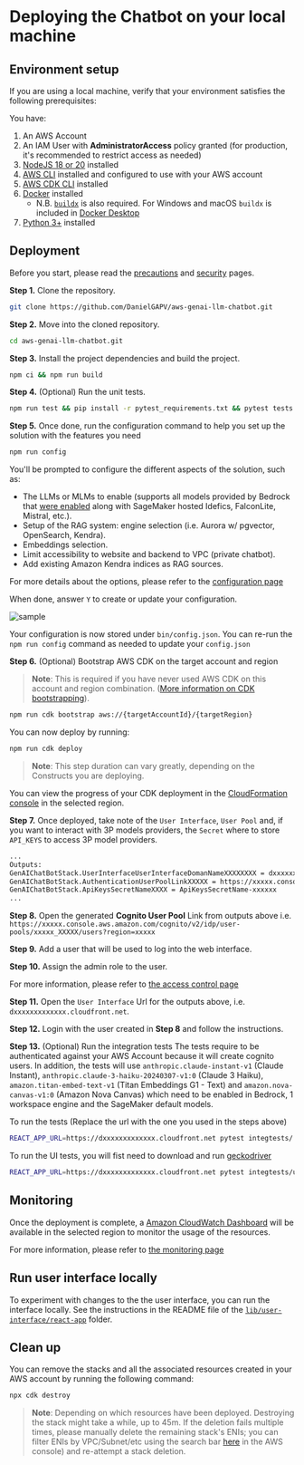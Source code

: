 # Deploying the Chatbot on your local machine

## Environment setup
If you are using a local machine, verify that your environment satisfies the following prerequisites:

You have:

1. An AWS Account
2. An IAM User with **AdministratorAccess** policy granted (for production, it's recommended to restrict access as needed)
3. [NodeJS 18 or 20](https://nodejs.org/en/download/) installed
4. [AWS CLI](https://aws.amazon.com/cli/) installed and configured to use with your AWS account
5. [AWS CDK CLI](https://docs.aws.amazon.com/cdk/latest/guide/getting_started.html) installed
6. [Docker](https://docs.docker.com/get-docker/) installed
    - N.B. [`buildx`](https://github.com/docker/buildx) is also required. For Windows and macOS `buildx` is included in [Docker Desktop](https://docs.docker.com/desktop/)
7. [Python 3+](https://www.python.org/downloads/) installed

## Deployment
Before you start, please read the [precautions](docs/documentation/precautions.md) and [security](docs/documentation/security.md) pages.

**Step 1.** Clone the repository.
```bash
git clone https://github.com/DanielGAPV/aws-genai-llm-chatbot.git
```

**Step 2.** Move into the cloned repository.
```bash
cd aws-genai-llm-chatbot.git
```

**Step 3.** Install the project dependencies and build the project.
```bash
npm ci && npm run build
```

**Step 4.** (Optional) Run the unit tests.
```bash
npm run test && pip install -r pytest_requirements.txt && pytest tests
```

**Step 5.** Once done, run the configuration command to help you set up the solution with the features you need
```bash
npm run config
```

You'll be prompted to configure the different aspects of the solution, such as:
- The LLMs or MLMs to enable (supports all models provided by Bedrock that [were enabled](https://docs.aws.amazon.com/bedrock/latest/userguide/model-access.html) along with SageMaker hosted Idefics, FalconLite, Mistral, etc.).
- Setup of the RAG system: engine selection (i.e. Aurora w/ pgvector, OpenSearch, Kendra).
- Embeddings selection.
- Limit accessibility to website and backend to VPC (private chatbot).
- Add existing Amazon Kendra indices as RAG sources.

For more details about the options, please refer to the [configuration page](docs/guide/config.md)

When done, answer `Y` to create or update your configuration.

![sample](docs/guide/assets/magic-config-sample.gif "CLI sample")

Your configuration is now stored under `bin/config.json`. You can re-run the `npm run config` command as needed to update your `config.json`

**Step 6.** (Optional) Bootstrap AWS CDK on the target account and region

> **Note**: This is required if you have never used AWS CDK on this account and region combination. ([More information on CDK bootstrapping](https://docs.aws.amazon.com/cdk/latest/guide/cli.html#cli-bootstrap)).

```bash
npm run cdk bootstrap aws://{targetAccountId}/{targetRegion}
```

You can now deploy by running:

```bash
npm run cdk deploy
```

> **Note**: This step duration can vary greatly, depending on the Constructs you are deploying.

You can view the progress of your CDK deployment in the [CloudFormation console](https://console.aws.amazon.com/cloudformation/home) in the selected region.

**Step 7.** Once deployed, take note of the `User Interface`, `User Pool` and, if you want to interact with 3P models providers, the `Secret` where to store `API_KEYS` to access 3P model providers.

```bash
...
Outputs:
GenAIChatBotStack.UserInterfaceUserInterfaceDomanNameXXXXXXXX = dxxxxxxxxxxxxx.cloudfront.net
GenAIChatBotStack.AuthenticationUserPoolLinkXXXXX = https://xxxxx.console.aws.amazon.com/cognito/v2/idp/user-pools/xxxxx_XXXXX/users?region=xxxxx
GenAIChatBotStack.ApiKeysSecretNameXXXX = ApiKeysSecretName-xxxxxx
...
```

**Step 8.** Open the generated **Cognito User Pool** Link from outputs above i.e. `https://xxxxx.console.aws.amazon.com/cognito/v2/idp/user-pools/xxxxx_XXXXX/users?region=xxxxx`

**Step 9.** Add a user that will be used to log into the web interface. 

**Step 10.** Assign the admin role to the user.

For more information, please refer to [the access control page](docs/documentation/access-control.md)

**Step 11.** Open the `User Interface` Url for the outputs above, i.e. `dxxxxxxxxxxxxx.cloudfront.net`.

**Step 12.** Login with the user created in **Step 8** and follow the instructions.

**Step 13.** (Optional) Run the integration tests
The tests require to be authenticated against your AWS Account because it will create cognito users. In addition, the tests will use `anthropic.claude-instant-v1` (Claude Instant), `anthropic.claude-3-haiku-20240307-v1:0` (Claude 3 Haiku), `amazon.titan-embed-text-v1` (Titan Embeddings G1 - Text) and `amazon.nova-canvas-v1:0` (Amazon Nova Canvas) which need to be enabled in Bedrock, 1 workspace engine and the SageMaker default models.

To run the tests (Replace the url with the one you used in the steps above)
```bash
REACT_APP_URL=https://dxxxxxxxxxxxxx.cloudfront.net pytest integtests/ --ignore integtests/user_interface -n 3 --dist=loadfile 
```
To run the UI tests, you will fist need to download and run [geckodriver](https://github.com/mozilla/geckodriver)
```bash
REACT_APP_URL=https://dxxxxxxxxxxxxx.cloudfront.net pytest integtests/user_interface 
```

## Monitoring

Once the deployment is complete, a [Amazon CloudWatch Dashboard](https://console.aws.amazon.com/cloudwatch) will be available in the selected region to monitor the usage of the resources.

For more information, please refer to [the monitoring page](docs/documentation/monitoring.md)

## Run user interface locally

To experiment with changes to the the user interface, you can run the interface locally. See the instructions in the README file of the [`lib/user-interface/react-app`](lib/user-interface/react-app/README.md) folder.

## Clean up

You can remove the stacks and all the associated resources created in your AWS account by running the following command:

```bash
npx cdk destroy
```

> **Note**: Depending on which resources have been deployed. Destroying the stack might take a while, up to 45m. If the deletion fails multiple times, please manually delete the remaining stack's ENIs; you can filter ENIs by VPC/Subnet/etc using the search bar [here](https://console.aws.amazon.com/ec2/home#NIC) in the AWS console) and re-attempt a stack deletion.